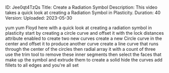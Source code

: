 ID: Jee0qt4TzQs
Title: Create a Radiation Symbol
Description: This video takes a quick look at creating a Radiation Symbol in Plasticity.
Duration: 40
Version: 
Uploaded: 2023-05-30

yum yum
Floyd here with a quick look at creating
a radiation symbol in plasticity start
by creating a circle curve and offset it
with the lock distances attribute
enabled to create two new curves create
a new Circle curve in the center and
offset it to produce another curve
create a line curve that runs through
the center of the circles then radial
array it with a count of three use the
trim tool to remove these inner segments
then select the faces that make up the
symbol and extrude them to create a
solid hide the curves add fillets to all
edges and you're all set

